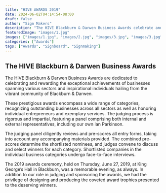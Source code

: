 ```yaml
---
title: "HIVE AWARDS 2019"
date: 2024-06-02T04:14:54-08:00
draft: false
author: "Sign Makers"
description: "The HIVE Blackburn & Darwen Business Awards celebrate and reward the outstanding work of businesses from different sectors and inspirational individuals from across Blackburn & Darwen."
featuredImage: "images/1.jpg"
images: ["images/1.jpg", "images/2.jpg", "images/3.jpg", "images/3.jpg"]
categories: ["Awards"]
tags: ["Awards", "Signboard", "Signmaking"]
---
```


## The HIVE Blackburn & Darwen Business Awards

The HIVE Blackburn & Darwen Business Awards are dedicated to celebrating and rewarding the exceptional achievements of businesses spanning various sectors and inspirational individuals hailing from the vibrant community of Blackburn & Darwen.

These prestigious awards encompass a wide range of categories, recognizing outstanding businesses across all sectors as well as honoring individual entrepreneurs and exemplary services. The judging process is rigorous and impartial, featuring a panel comprising both internal and external representatives, including our own Ian Parkinson.

The judging panel diligently reviews and pre-scores all entry forms, taking into account any accompanying materials provided. The combined pre-scores determine the shortlisted nominees, and judges convene to discuss and select winners for each category. Shortlisted companies in the individual business categories undergo face-to-face interviews.

The 2019 awards ceremony, held on Thursday, June 27, 2019, at King George’s Hall in Blackburn, was a memorable evening, as always. In addition to our role in judging and sponsoring the awards, we had the privilege of designing and producing the coveted award trophies presented to the deserving winners.
